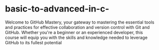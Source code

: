 # basic-to-advanced-in-c-
Welcome to GitHub Mastery, your gateway to mastering the essential tools and practices for effective collaboration and version control with Git and GitHub. Whether you're a beginner or an experienced developer, this course will equip you with the skills and knowledge needed to leverage GitHub to its fullest potential
